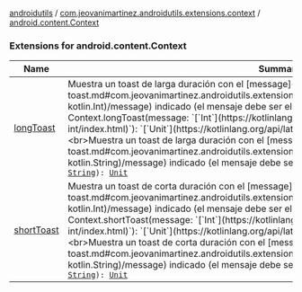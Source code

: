 [androidutils](../../index.md) / [com.jeovanimartinez.androidutils.extensions.context](../index.md) / [android.content.Context](./index.md)

### Extensions for android.content.Context

| Name | Summary |
|---|---|
| [longToast](long-toast.md) | Muestra un toast de larga duración con el [message](long-toast.md#com.jeovanimartinez.androidutils.extensions.context$longToast(android.content.Context, kotlin.Int)/message) indicado (el mensaje debe ser el id del recurso)`fun Context.longToast(message: `[`Int`](https://kotlinlang.org/api/latest/jvm/stdlib/kotlin/-int/index.html)`): `[`Unit`](https://kotlinlang.org/api/latest/jvm/stdlib/kotlin/-unit/index.html)<br>Muestra un toast de larga duración con el [message](long-toast.md#com.jeovanimartinez.androidutils.extensions.context$longToast(android.content.Context, kotlin.String)/message) indicado (el mensaje debe ser un string)`fun Context.longToast(message: `[`String`](https://kotlinlang.org/api/latest/jvm/stdlib/kotlin/-string/index.html)`): `[`Unit`](https://kotlinlang.org/api/latest/jvm/stdlib/kotlin/-unit/index.html) |
| [shortToast](short-toast.md) | Muestra un toast de corta duración con el [message](short-toast.md#com.jeovanimartinez.androidutils.extensions.context$shortToast(android.content.Context, kotlin.Int)/message) indicado (el mensaje debe ser el id del recurso)`fun Context.shortToast(message: `[`Int`](https://kotlinlang.org/api/latest/jvm/stdlib/kotlin/-int/index.html)`): `[`Unit`](https://kotlinlang.org/api/latest/jvm/stdlib/kotlin/-unit/index.html)<br>Muestra un toast de corta duración con el [message](short-toast.md#com.jeovanimartinez.androidutils.extensions.context$shortToast(android.content.Context, kotlin.String)/message) indicado (el mensaje debe ser un string)`fun Context.shortToast(message: `[`String`](https://kotlinlang.org/api/latest/jvm/stdlib/kotlin/-string/index.html)`): `[`Unit`](https://kotlinlang.org/api/latest/jvm/stdlib/kotlin/-unit/index.html) |

